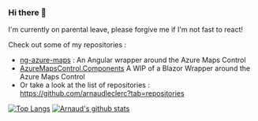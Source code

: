 ### Hi there 👋

I'm currently on parental leave, please forgive me if I'm not fast to react!

Check out some of my repositories :

- [ng-azure-maps](https://github.com/arnaudleclerc/ng-azure-maps) : An Angular wrapper around the Azure Maps Control
- [AzureMapsControl.Components](https://github.com/arnaudleclerc/AzureMapsControl.Components) A WIP of a Blazor Wrapper around the Azure Maps Control
- Or take a look at the list of repositories : https://github.com/arnaudleclerc?tab=repositories

[![Top Langs](https://github-readme-stats.vercel.app/api/top-langs/?username=arnaudleclerc&layout=compact)](https://github.com/anuraghazra/github-readme-stats)
[![Arnaud's github stats](https://github-readme-stats.vercel.app/api?username=arnaudleclerc&include_all_commits=true&show_icons=true)](https://github.com/anuraghazra/github-readme-stats)
